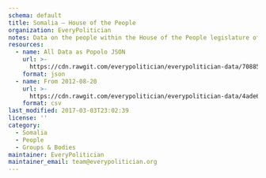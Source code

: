 ```yaml
---
schema: default
title: Somalia — House of the People
organization: EveryPolitician
notes: Data on the people within the House of the People legislature of Somalia.
resources:
  - name: All Data as Popolo JSON
    url: >-
      https://cdn.rawgit.com/everypolitician/everypolitician-data/70885f1d5f67c1c87c39ef1565fe780f24e69b59/data/Somalia/Lower/ep-popolo-v1.0.json
    format: json
  - name: From 2012-08-20
    url: >-
      https://cdn.rawgit.com/everypolitician/everypolitician-data/4ade6ab23f527387f08b1d47a0aa53ac14c6c699/data/Somalia/Lower/term-2012.csv
    format: csv
last_modified: 2017-03-03T23:02:39
license: ''
category:
  - Somalia
  - People
  - Groups & Bodies
maintainer: EveryPolitician
maintainer_email: team@everypolitician.org
---
```


